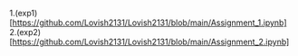 1.(exp1)[https://github.com/Lovish2131/Lovish2131/blob/main/Assignment_1.ipynb]
2.(exp2)[https://github.com/Lovish2131/Lovish2131/blob/main/Assignment_2.ipynb]
